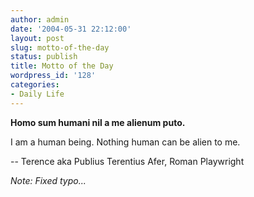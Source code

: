 ```yaml
---
author: admin
date: '2004-05-31 22:12:00'
layout: post
slug: motto-of-the-day
status: publish
title: Motto of the Day
wordpress_id: '128'
categories:
- Daily Life
---
```

<b>Homo sum humani nil a me alienum puto.</b> <lj-cut text="translated here.">

I am a human being. Nothing human can be alien to me.

-- Terence aka Publius Terentius Afer, Roman Playwright

<i>Note: Fixed typo...</i>

